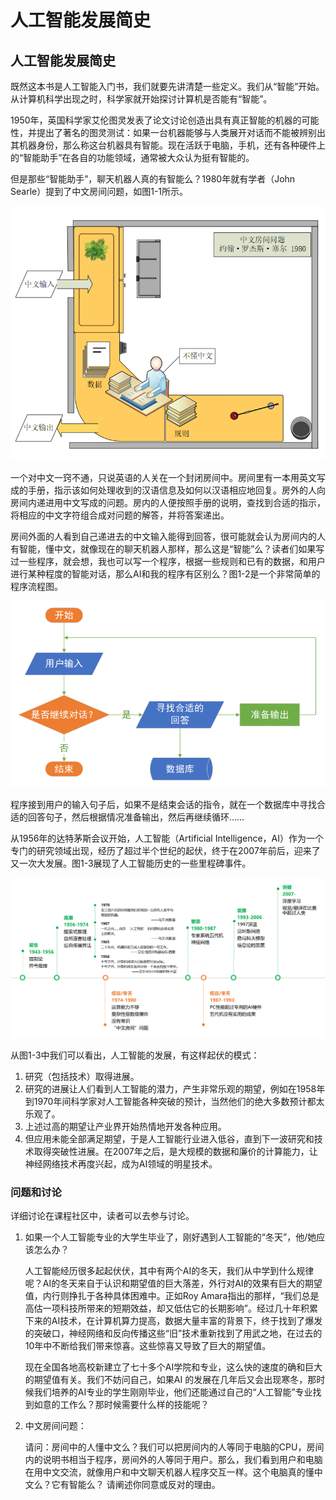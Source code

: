# 人工智能发展简史

## 人工智能发展简史

既然这本书是人工智能入门书，我们就要先讲清楚一些定义。我们从“智能”开始。从计算机科学出现之时，科学家就开始探讨计算机是否能有“智能”。

1950年，英国科学家艾伦图灵发表了论文讨论创造出具有真正智能的机器的可能性，并提出了著名的图灵测试：如果一台机器能够与人类展开对话而不能被辨别出其机器身份，那么称这台机器具有智能。现在活跃于电脑，手机，还有各种硬件上的“智能助手”在各自的功能领域，通常被大众认为挺有智能的。

但是那些“智能助手”，聊天机器人真的有智能么？1980年就有学者（John Searle）提到了中文房间问题，如图1-1所示。

![&#x56FE;1-1 &#x4E2D;&#x6587;&#x623F;&#x95F4;&#x95EE;&#x9898;](.gitbook/assets/image%20%286%29.png)

一个对中文一窍不通，只说英语的人关在一个封闭房间中。房间里有一本用英文写成的手册，指示该如何处理收到的汉语信息及如何以汉语相应地回复。房外的人向房间内递进用中文写成的问题。房内的人便按照手册的说明，查找到合适的指示，将相应的中文字符组合成对问题的解答，并将答案递出。

房间外面的人看到自己递进去的中文输入能得到回答，很可能就会认为房间内的人有智能，懂中文，就像现在的聊天机器人那样，那么这是“智能”么？读者们如果写过一些程序，就会想，我也可以写一个程序，根据一些规则和已有的数据，和用户进行某种程度的智能对话，那么AI和我的程序有区别么？图1-2是一个非常简单的程序流程图。

![&#x56FE;1-2 &#x7B80;&#x5355;&#x7684;&#x7A0B;&#x5E8F;&#x6D41;&#x7A0B;&#x56FE;](.gitbook/assets/image%20%2829%29.png)

程序接到用户的输入句子后，如果不是结束会话的指令，就在一个数据库中寻找合适的回答句子，然后根据情况准备输出，然后再继续循环……

从1956年的达特茅斯会议开始，人工智能（Artificial Intelligence，AI）作为一个专门的研究领域出现，经历了超过半个世纪的起伏，终于在2007年前后，迎来了又一次大发展。图1-3展现了人工智能历史的一些里程碑事件。

![&#x56FE;1-3 &#x4EBA;&#x5DE5;&#x667A;&#x80FD;&#x53D1;&#x5C55;&#x53F2;](.gitbook/assets/image%20%2828%29.png)

从图1-3中我们可以看出，人工智能的发展，有这样起伏的模式：

1. 研究（包括技术）取得进展。
2. 研究的进展让人们看到人工智能的潜力，产生非常乐观的期望，例如在1958年到1970年间科学家对人工智能各种突破的预计，当然他们的绝大多数预计都太乐观了。
3. 上述过高的期望让产业界开始热情地开发各种应用。
4. 但应用未能全部满足期望，于是人工智能行业进入低谷，直到下一波研究和技术取得突破性进展。在2007年之后，是大规模的数据和廉价的计算能力，让神经网络技术再度兴起，成为AI领域的明星技术。

### 问题和讨论

详细讨论在课程社区中，读者可以去参与讨论。

1. 如果一个人工智能专业的大学生毕业了，刚好遇到人工智能的“冬天”，他/她应该怎么办？

   人工智能经历很多起起伏伏，其中有两个AI的冬天，我们从中学到什么规律呢？AI的冬天来自于认识和期望值的巨大落差，外行对AI的效果有巨大的期望值，内行则挣扎于各种具体困难中。正如Roy Amara指出的那样，“我们总是高估一项科技所带来的短期效益，却又低估它的长期影响”。经过几十年积累下来的AI技术，在计算机算力提高，数据大量丰富的背景下，终于找到了爆发的突破口，神经网络和反向传播这些“旧”技术重新找到了用武之地，在过去的10年中不断给我们带来惊喜。这些惊喜又导致了巨大的期望值。

   现在全国各地高校新建立了七十多个AI学院和专业，这么快的速度的确和巨大的期望值有关。我们不妨问自己，如果AI 的发展在几年后又会出现寒冬，那时候我们培养的AI专业的学生刚刚毕业，他们还能通过自己的“人工智能”专业找到如意的工作么？那时候需要什么样的技能呢？

2. 中文房间问题：

   请问：房间中的人懂中文么？我们可以把房间内的人等同于电脑的CPU，房间内的说明书相当于程序，房间外的人等同于用户。那么，我们看到用户和电脑在用中文交流，就像用户和中文聊天机器人程序交互一样。这个电脑真的懂中文么？它有智能么？ 请阐述你同意或反对的理由。

